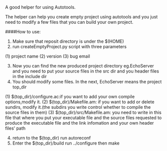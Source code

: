 A good helper for using Autotools.

The helper can help you create empty project using autotools and you just need
to modify a few files that you can build your own project.

####How to use:

1. Make sure that reposit directory is under the $(HOME)
2. run createEmptyProject.py script with three parameters

(1) project name
(2) version
(3) bug email

3. Now you can find the new produced project directory eg.EchoServer and you
   need to put your source files in the src dir and you header files in the
   include dir
4.  You should modify some files. In the next, EchoServer means the project top_dir

(1) $(top_dir)/configure.ac:if you want to add your own compile options,modify it.
(2) $(top_dir)/Makefile.am: if you want to add or delete sundirs, modify it.(the
  subdirs you write control whether to compile the source files in them)
(3) $(top_dir)/src/Makefile.am: you need to write in this file that where you put your
  executable file and the source files requested to produce the executable file
  and the link infomation and your own header files' path

4. return to the $(top_dir) run autoreconf
5. Enter the $(top_dir)/build run ../configure then make
